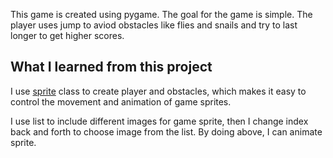 This game is created using pygame. The goal for the game is simple. The player uses jump to aviod obstacles like flies and snails and try to last longer to get higher scores.

## What I learned from this project
I use [sprite](https://www.pygame.org/docs/ref/sprite.html) class to create player and obstacles, which makes it easy to control the movement and animation of game sprites.

I use list to include different images for game sprite, then I change index back and forth to choose image from the list. By doing above, I can animate sprite.



